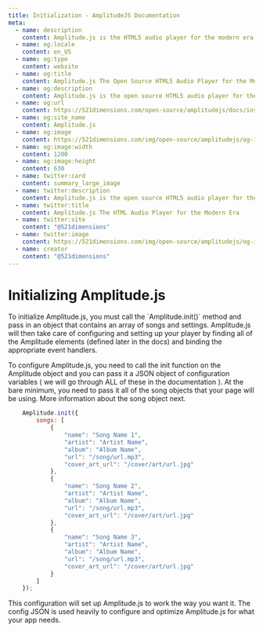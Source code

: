 ```yaml
---
title: Initialization - AmplitudeJS Documentation
meta:
  - name: description
    content: Amplitude.js is the HTML5 audio player for the modern era. Using no dependencies, take control of the browser and design a web audio player the way you want it to look.
  - name: og:locale
    content: en_US
  - name: og:type
    content: website
  - name: og:title
    content: Amplitude.js The Open Source HTML5 Audio Player for the Modern Era
  - name: og:description
    content: Amplitude.js is the open source HTML5 audio player for the modern era. Using no dependencies, take control of the browser and design an audio player the way you want it to look.
  - name: og:url
    content: https://521dimensions.com/open-source/amplitudejs/docs/installation/initialization
  - name: og:site_name
    content: Amplitude.js
  - name: og:image
    content: https://521dimensions.com/img/open-source/amplitudejs/og-image-amplitudejs.png
  - name: og:image:width
    content: 1200
  - name: og:image:height
    content: 630
  - name: twitter:card
    content: summary_large_image
  - name: twitter:description
    content: Amplitude.js is the open source HTML5 audio player for the modern era. Using no dependencies, take control of the browser and design an audio player the way you want it to look. Available for free on Github.
  - name: twitter:title
    content: Amplitude.js The HTML Audio Player for the Modern Era
  - name: twitter:site
    content: "@521dimensions"
  - name: twitter:image
    content: https://521dimensions.com/img/open-source/amplitudejs/og-image-amplitudejs.png
  - name: creator
    content: "@521dimensions"
---
```

# Initializing Amplitude.js
<carbon-ads/>
To initialize Amplitude.js, you must call the `Amplitude.init()` method and pass in an object that contains an array of songs and settings. Amplitude.js will then take care of configuring and setting up your player by finding all of the Amplitude elements (defined later in the docs) and binding the appropriate event handlers.

To configure Amplitude.js, you need to call the init function on the Amplitude object and you can pass it a JSON object of configuration variables ( we will go through ALL of these in the documentation ). At the bare minimum, you need to pass it all of the song objects that your page will be using. More information about the song object next.

```javascript
	Amplitude.init({
		songs: [
			{
				"name": "Song Name 1",
				"artist": "Artist Name",
				"album": "Album Name",
				"url": "/song/url.mp3",
				"cover_art_url": "/cover/art/url.jpg"
			},
			{
				"name": "Song Name 2",
				"artist": "Artist Name",
				"album": "Album Name",
				"url": "/song/url.mp3",
				"cover_art_url": "/cover/art/url.jpg"
			},
			{
				"name": "Song Name 3",
				"artist": "Artist Name",
				"album": "Album Name",
				"url": "/song/url.mp3",
				"cover_art_url": "/cover/art/url.jpg"
			}
		]
	});
```

This configuration will set up Amplitude.js to work the way you want it. The config JSON is used heavily to configure and optimize Amplitude.js for what your app needs.
